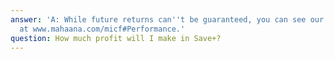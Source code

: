 ```yaml
---
answer: 'A: While future returns can''t be guaranteed, you can see our track record
  at www.mahaana.com/micf#Performance.'
question: How much profit will I make in Save+?
---
```

